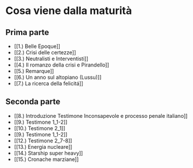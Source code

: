 # Cosa viene dalla maturità
## Prima parte
- [[1.) Belle Epoque]]
- [[2.) Crisi delle certezze]]
- [[3.) Neutralisti e Interventisti]]
- [[4.) Il romanzo della crisi e Pirandello]]
- [[5.) Remarque]]
- [[6.) Un anno sul altopiano (Lussu)]]
- [[7.) La ricerca della felicitá]]

## Seconda parte
- [[8.) Introduzione Testimone Inconsapevole e processo penale italiano]]
- [[9.) Testimone 1_1-2]]
- [[10.) Testimone 2_1]]
- [[9.) Testimone 1_1-2]]
- [[12.) Testimone 2_7-8]]
- [[13.) Energia nucleare]]
- [[14.) Starship super heavy]]
- [[15.) Cronache marziane]]